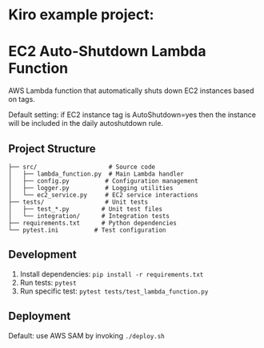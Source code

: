 # Kiro example project:
# EC2 Auto-Shutdown Lambda Function

AWS Lambda function that automatically shuts down EC2 instances based on tags.

Default setting: if EC2 instance tag is AutoShutdown=yes then the instance will be included in the daily autoshutdown rule.

## Project Structure

```
├── src/                    # Source code
│   ├── lambda_function.py  # Main Lambda handler
│   ├── config.py          # Configuration management
│   ├── logger.py          # Logging utilities
│   └── ec2_service.py     # EC2 service interactions
├── tests/                 # Unit tests
│   ├── test_*.py         # Unit test files
│   └── integration/      # Integration tests
├── requirements.txt      # Python dependencies
└── pytest.ini          # Test configuration
```

## Development

1. Install dependencies: `pip install -r requirements.txt`
2. Run tests: `pytest`
3. Run specific test: `pytest tests/test_lambda_function.py`

## Deployment

Default: use AWS SAM by invoking `./deploy.sh`
